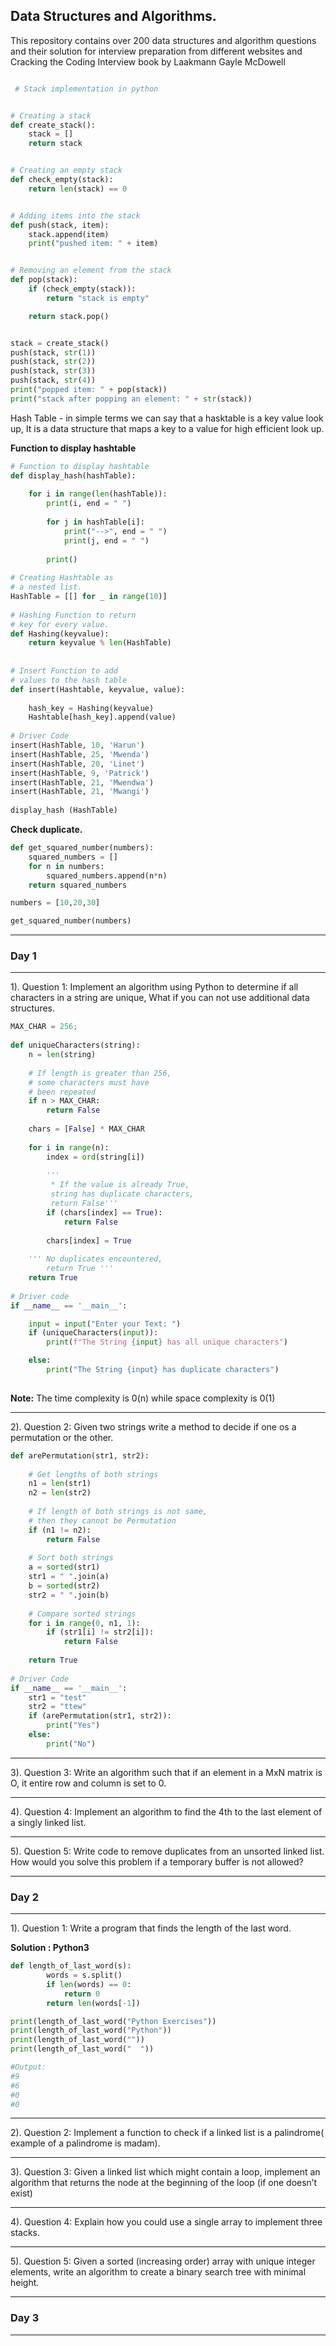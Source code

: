 ## **Data Structures and Algorithms.**

This repository contains over 200 data structures and algorithm questions and their solution for interview preparation from different websites and Cracking the Coding Interview book by  Laakmann Gayle McDowell


```python

 # Stack implementation in python


# Creating a stack
def create_stack():
    stack = []
    return stack


# Creating an empty stack
def check_empty(stack):
    return len(stack) == 0


# Adding items into the stack
def push(stack, item):
    stack.append(item)
    print("pushed item: " + item)


# Removing an element from the stack
def pop(stack):
    if (check_empty(stack)):
        return "stack is empty"

    return stack.pop()


stack = create_stack()
push(stack, str(1))
push(stack, str(2))
push(stack, str(3))
push(stack, str(4))
print("popped item: " + pop(stack))
print("stack after popping an element: " + str(stack))
``` 


Hash Table - in simple terms we can say that a hasktable is a key value look up, It is a data structure that maps a key to a value for high efficient look up. 




**Function to display hashtable** 

```python
# Function to display hashtable
def display_hash(hashTable):
      
    for i in range(len(hashTable)):
        print(i, end = " ")
          
        for j in hashTable[i]:
            print("-->", end = " ")
            print(j, end = " ")
              
        print()
  
# Creating Hashtable as 
# a nested list.
HashTable = [[] for _ in range(10)]
  
# Hashing Function to return 
# key for every value.
def Hashing(keyvalue):
    return keyvalue % len(HashTable)
  
  
# Insert Function to add
# values to the hash table
def insert(Hashtable, keyvalue, value):
      
    hash_key = Hashing(keyvalue)
    Hashtable[hash_key].append(value)
  
# Driver Code
insert(HashTable, 10, 'Harun')
insert(HashTable, 25, 'Mwenda')
insert(HashTable, 20, 'Linet')
insert(HashTable, 9, 'Patrick')
insert(HashTable, 21, 'Mwendwa')
insert(HashTable, 21, 'Mwangi')
  
display_hash (HashTable)
```


**Check duplicate.**

```python 
def get_squared_number(numbers):
    squared_numbers = [] 
    for n in numbers: 
        squared_numbers.append(n*n) 
    return squared_numbers 

numbers = [10,20,30]

get_squared_number(numbers)
```

---
### **Day 1**
---

1). Question 1: Implement an algorithm using Python to determine if all characters in a string are unique, What if you can not use additional data structures. 

```python 
MAX_CHAR = 256;
 
def uniqueCharacters(string):
    n = len(string)
     
    # If length is greater than 256,
    # some characters must have
    # been repeated
    if n > MAX_CHAR:
        return False
 
    chars = [False] * MAX_CHAR
 
    for i in range(n):
        index = ord(string[i])
 
        '''
         * If the value is already True,
         string has duplicate characters,
         return False'''
        if (chars[index] == True):
            return False
 
        chars[index] = True
 
    ''' No duplicates encountered,
        return True '''
    return True
 
# Driver code
if __name__ == '__main__':

    input = input("Enter your Text: ")
    if (uniqueCharacters(input)):
        print(f"The String {input} has all unique characters")

    else:
        print("The String {input} has duplicate characters")
 

``` 


**Note:** The time complexity is 0(n) while space complexity is 0(1) 


--- 

2). Question 2: Given two strings write a method to decide if one os a permutation or the other. 


```python 
def arePermutation(str1, str2):
     
    # Get lengths of both strings
    n1 = len(str1)
    n2 = len(str2)
 
    # If length of both strings is not same,
    # then they cannot be Permutation
    if (n1 != n2):
        return False
 
    # Sort both strings
    a = sorted(str1)
    str1 = " ".join(a)
    b = sorted(str2)
    str2 = " ".join(b)
 
    # Compare sorted strings
    for i in range(0, n1, 1):
        if (str1[i] != str2[i]):
            return False
 
    return True
 
# Driver Code
if __name__ == '__main__':
    str1 = "test"
    str2 = "ttew"
    if (arePermutation(str1, str2)):
        print("Yes")
    else:
        print("No")
```

--- 

3). Question 3: Write an algorithm such that if an element in a MxN matrix is O, it entire row and column is set to 0. 


--- 
4). Question 4: Implement an algorithm to find the 4th to the last element of a singly linked list. 


--- 

5). Question 5: Write code to remove duplicates from an unsorted linked list. How would you solve this problem if a temporary buffer is not allowed? 



--- 

### **Day 2**

---
1). Question 1: Write a program that finds the length of the last word.  

**Solution : Python3** 

```python 
def length_of_last_word(s):
        words = s.split()
        if len(words) == 0:
            return 0
        return len(words[-1])

print(length_of_last_word("Python Exercises"))
print(length_of_last_word("Python"))
print(length_of_last_word(""))
print(length_of_last_word("  "))

#Output: 
#9
#6
#0
#0

```
----

2). Question 2: Implement a function to check if a linked list is a palindrome( example of a palindrome is madam). 

--- 

3). Question 3:  Given a linked list which might contain a loop, implement an algorithm that returns the node at the beginning of the loop (if one doesn’t exist)  

---


4). Question 4: Explain how you could use a single array to implement three stacks. 


---

5). Question 5: Given a sorted (increasing order) array with unique integer elements, write an algorithm to create a binary search tree with minimal height. 

---  

### **Day 3**

---











